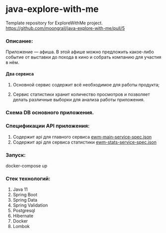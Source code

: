 # java-explore-with-me
Template repository for ExploreWithMe project.
https://github.com/moongrail/java-explore-with-me/pull/5
### Описание:
Приложение — афиша. В этой афише можно предложить какое-либо событие от выставки до похода
в кино и собрать компанию для участия в нём.
#### Два сервиса
1) Основной сервис содержит всё необходимое для работы продукта;

2) Сервис статистики хранит количество просмотров и позволяет делать различные выборки для анализа 
работы приложения.

### Схема DB основного приложения.

### Спецификации API приложения:
1) Содержит api для главного сервиса [ewm-main-service-spec.json](ewm-main-service-spec.json) 
2) Содержит api для сервиса статистики [ewm-stats-service-spec.json](ewm-stats-service-spec.json)

### Запуск:
docker-compose up

### Стек технологий:
1) Java 11
2) Spring Boot
3) Spring Data
4) Spring Validation
5) Postgresql
6) Hibernate
7) Docker
8) Lombok